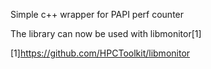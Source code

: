 Simple c++ wrapper for PAPI perf counter

The library can now be used with libmonitor[1]


[1]https://github.com/HPCToolkit/libmonitor 
